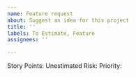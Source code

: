 ```yaml
---
name: Feature request
about: Suggest an idea for this project
title: ''
labels: To Estimate, Feature
assignees: ''

---
```


<!-- **Is your feature request related to a problem? Please describe.**
A clear and concise description of what the problem is. Ex. I'm always frustrated when [...]

**Describe the solution you'd like**
A clear and concise description of what you want to happen.

**Describe alternatives you've considered**
A clear and concise description of any alternative solutions or features you've considered.

**Additional context**
Add any other context or screenshots about the feature request here. -->

Story Points: Unestimated
Risk:
Priority:
